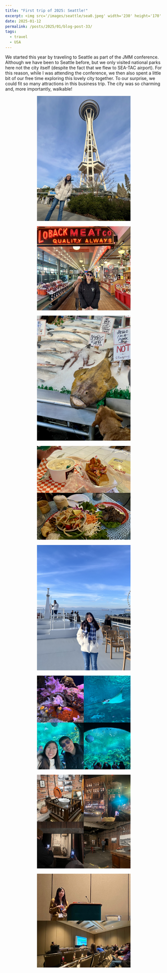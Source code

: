 ```yaml
---
title: "First trip of 2025: Seattle!"
excerpt: <img src='/images/seattle/sea0.jpeg' width='230' height='170' align="right" hspace="20"> We started this year by traveling to Seattle as part of the JMM conference. Although we have been to Seattle before, but we only visited national parks here not the city itself (despite the fact that we flew to SEA-TAC airport). For this reason, while I was attending the conference, we then also spent a little bit of our free time exploring this lovely city together. To our surprise, we could fit so many attractions in this business trip. The city was so charming and, more importantly, walkable! 
date: 2025-01-12
permalink: /posts/2025/01/blog-post-33/
tags:
  - travel
  - USA
---
```


We started this year by traveling to Seattle as part of the JMM conference. Although we have been to Seattle before, but we only visited national parks here not the city itself (despite the fact that we flew to SEA-TAC airport). For this reason, while I was attending the conference, we then also spent a little bit of our free time exploring this lovely city together. To our surprise, we could fit so many attractions in this business trip. The city was so charming and, more importantly, walkable! 


<p align="center">
  <img src="/images/seattle/sea2.jpeg" width= '300'>
</p>
<p align="center">
  <img src="/images/seattle/sea3.jpeg" width= '300'>
</p>
<p align="center">
  <img src="/images/seattle/sea4.jpeg"  width= '300'>
</p>
<p align="center">
  <img src="/images/seattle/sea5.jpg" width= '300'>
</p>
<p align="center">
  <img src="/images/seattle/sea6.jpeg" width= '300'>
</p>
<p align="center">
  <img src="/images/seattle/sea7.JPG" width= '300'>
</p>
<p align="center">
  <img src="/images/seattle/sea8.JPG" width= '300'>
</p>
<p align="center">
  <img src="/images/seattle/sea9.JPG" width= '300'>
</p>
